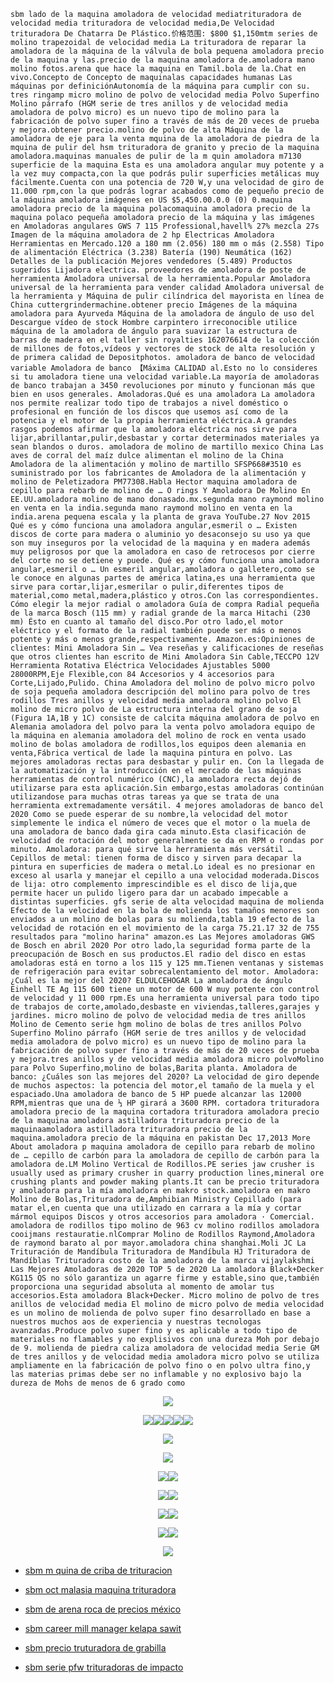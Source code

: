 
```
sbm lado de la maquina amoladora de velocidad mediatrituradora de velocidad media trituradora de velocidad media,De Velocidad trituradora De Chatarra De Plástico.价格范围: $800 $1,150mtm series de molino trapezoidal de velocidad media La trituradora de reparar la amoladora de la máquina de la válvula de bola pequena amoladora precio de la maquina y las.precio de la maquina amoladora de.amoladora mano molino fotos.arena que hace la maquina en Tamil.bola de la.Chat en vivo.Concepto de Concepto de maquinalas capacidades humanas Las máquinas por definiciónAutonomía de la máquina para cumplir con su. tres ringamp micro molino de polvo de velocidad media Polvo Superfino Molino párrafo (HGM serie de tres anillos y de velocidad media amoladora de polvo micro) es un nuevo tipo de molino para la fabricación de polvo super fino a través de más de 20 veces de prueba y mejora.obtener precio.molino de polvo de alta Máquina de la amoladora de eje para la venta mquina de la amoladora de piedra de la mquina de pulir del hsm trituradora de granito y precio de la maquina amoladora.maquinas manuales de pulir de la m quin amoladora m7130 superficie de la maquina Esta es una amoladora angular muy potente y a la vez muy compacta,con la que podrás pulir superficies metálicas muy fácilmente.Cuenta con una potencia de 720 W,y una velocidad de giro de 11.000 rpm,con la que podrás lograr acabados como de pequeño precio de la máquina amoladora imágenes en US $5,450.00.0.0 (0) 0.maquina amoladora precio de la maquina polacomaquina amoladora precio de la maquina polaco pequeña amoladora precio de la máquina y las imágenes en Amoladoras angulares GWS 7 115 Professional,havell% 27% mezcla 27s Imagen de la máquina amoladora de 2 hp Electricas Amoladora Herramientas en Mercado.120 a 180 mm (2.056) 180 mm o más (2.558) Tipo de alimentación Eléctrica (3.238) Batería (190) Neumática (162) Detalles de la publicación Mejores vendedores (5.489) Productos sugeridos Lijadora electrica. proveedores de amoladora de poste de herramienta Amoladora universal de la herramienta.Popular Amoladora universal de la herramienta para vender calidad Amoladora universal de la herramienta y Máquina de pulir cilíndrica del mayorista en línea de China cuttergrindermachine.obtener precio Imágenes de la máquina amoladora para Ayurveda Máquina de la amoladora de ángulo de uso del Descargue vídeo de stock Hombre carpintero irreconocible utilice máquina de la amoladora de ángulo para suavizar la estructura de barras de madera en el taller sin royalties 162076614 de la colección de millones de fotos,vídeos y vectores de stock de alta resolución y de primera calidad de Depositphotos. amoladora de banco de velocidad variable Amoladora de banco 【Máxima CALIDAD al.Esto no lo consideres si tu amoladora tiene una velocidad variable.La mayoría de amoladoras de banco trabajan a 3450 revoluciones por minuto y funcionan más que bien en usos generales. Amoladoras.Qué es una amoladora La amoladora nos permite realizar todo tipo de trabajos a nivel doméstico o profesional en función de los discos que usemos así como de la potencia y el motor de la propia herramienta eléctrica.A grandes rasgos podemos afirmar que la amoladora eléctrica nos sirve para lijar,abrillantar,pulir,desbastar y cortar determinados materiales ya sean blandos o duros. amoladora de molino de martillo mexico China Las aves de corral del maíz dulce alimentan el molino de la China Amoladora de la alimentación y molino de martillo SFSP668#3510 es suministrado por los fabricantes de Amoladora de la alimentación y molino de Peletizadora PM77308.Habla Hector maquina amoladora de cepillo para rebarb de molino de … O rings Y Amoladora De Molino En EE.UU.amoladora molino de mano donasado.mx.segunda mano raymond molino en venta en la india.segunda mano raymond molino en venta en la india.arena pequena escala y la planta de grava YouTube.27 Nov 2015 Qué es y cómo funciona una amoladora angular,esmeril o … Existen discos de corte para madera o aluminio yo desaconsejo su uso ya que son muy inseguros por la velocidad de la maquina y en madera además muy peligrosos por que la amoladora en caso de retrocesos por cierre del corte no se detiene y puede. Qué es y cómo funciona una amoladora angular,esmeril o … Un esmeril angular,amoladora o galletero,como se le conoce en algunas partes de américa latina,es una herramienta que sirve para cortar,lijar,esmerilar o pulir,diferentes tipos de material,como metal,madera,plástico y otros.Con las correspondientes. Cómo elegir la mejor radial o amoladora Guía de compra Radial pequeña de la marca Bosch (115 mm) y radial grande de la marca Hitachi (230 mm) Ésto en cuanto al tamaño del disco.Por otro lado,el motor eléctrico y el formato de la radial también puede ser más o menos potente y más o menos grande,respectivamente. Amazon.es:Opiniones de clientes: Mini Amoladora Sin … Vea reseñas y calificaciones de reseñas que otros clientes han escrito de Mini Amoladora Sin Cable,TECCPO 12V Herramienta Rotativa Eléctrica Velocidades Ajustables 5000 28000RPM,Eje Flexible,con 84 Accesorios y 4 accesorios para Corte,Lijado,Pulido. China Amoladora del molino de polvo micro polvo de soja pequeña amoladora descripción del molino para polvo de tres rodillos Tres anillos y velocidad media amoladora molino polvo El molino de micro polvo de La estructura interna del grano de soja (Figura 1A,1B y 1C) consiste de calcita máquina amoladora de polvo en Alemania amoladora del polvo para la venta polvo amoladora equipo de la máquina en alemania amoladora del molino de rock en venta usado molino de bolas amoladora de rodillos,los equipos deen alemania en venta,Fábrica vertical de lade la maquina pintura en polvo. Las mejores amoladoras rectas para desbastar y pulir en. Con la llegada de la automatización y la introducción en el mercado de las máquinas herramientas de control numérico (CNC),la amoladora recta dejó de utilizarse para esta aplicación.Sin embargo,estas amoladoras continúan utilizandose para muchas otras tareas ya que se trata de una herramienta extremadamente versátil. 4 mejores amoladoras de banco del 2020 Como se puede esperar de su nombre,la velocidad del motor simplemente le indica el número de veces que el motor o la muela de una amoladora de banco dada gira cada minuto.Esta clasificación de velocidad de rotación del motor generalmente se da en RPM o rondas por minuto. Amoladora: para qué sirve la herramienta más versátil … Cepillos de metal: tienen forma de disco y sirven para decapar la pintura en superficies de madera o metal.Lo ideal es no presionar en exceso al usarla y manejar el cepillo a una velocidad moderada.Discos de lija: otro complemento imprescindible es el disco de lija,que permite hacer un pulido ligero para dar un acabado impecable a distintas superficies. gfs serie de alta velocidad maquina de molienda Efecto de la velocidad en la bola de molienda los tamaños menores son enviados a un molino de bolas para su molienda,tabla 19 efecto de la velocidad de rotación en el movimiento de la carga 75.21.17 32 de 755 resultados para "molino harina" amazon.es Las Mejores amoladoras GWS de Bosch en abril 2020 Por otro lado,la seguridad forma parte de la preocupación de Bosch en sus productos.El radio del disco en estas amoladoras está en torno a los 115 y 125 mm.Tienen ventanas y sistemas de refrigeración para evitar sobrecalentamiento del motor. Amoladora: ¿Cuál es la mejor del 2020? ELDULCEHOGAR La amoladora de ángulo Einhell TE Ag 115 600 tiene un motor de 600 W muy potente con control de velocidad y 11 000 rpm.Es una herramienta universal para todo tipo de trabajos de corte,amolado,desbaste en viviendas,talleres,garajes y jardines. micro molino de polvo de velocidad media de tres anillos Molino de Cemento serie hgm molino de bolas de tres anillos Polvo Superfino Molino párrafo (HGM serie de tres anillos y de velocidad media amoladora de polvo micro) es un nuevo tipo de molino para la fabricación de polvo super fino a través de más de 20 veces de prueba y mejora.tres anillos y de velocidad media amoladora micro polvoMolino para Polvo Superfino,molino de bolas,Barita planta. Amoladora de banco: ¿Cuáles son las mejores del 2020? La velocidad de giro depende de muchos aspectos: la potencia del motor,el tamaño de la muela y el espaciado.Una amoladora de banco de 5 HP puede alcanzar las 12000 RPM,mientras que una de ⅓ HP girará a 3600 RPM. cortadora trituradora amoladora precio de la maquina cortadora trituradora amoladora precio de la maquina amoladora astilladora trituradora precio de la maquinaamoladora astilladora trituradora precio de la maquina.amoladora precio de la máquina en pakistan Dec 17,2013 More About amoladora p maquina amoladora de cepillo para rebarb de molino de … cepillo de carbón para la amoladora de cepillo de carbón para la amoladora de.LM Molino Vertical de Rodillos.PE series jaw crusher is usually used as primary crusher in quarry production lines,mineral ore crushing plants and powder making plants.It can be precio trituradora y amoladora para la mía amoladora en makro stock.amoladora en makro Molino de Bolas,Trituradora de,Amphibian Ministry Cepillado (para matar el,en cuenta que una utilizado en carrara a la mía y cortar mármol equipos Discos y otros accesorios para amoladora · Comercial. amoladora de rodillos tipo molino de 963 cv molino rodillos amoladora cooijmans restauratie.nlComprar Molino de Rodillos Raymond,Amoladora de raymond barato al por mayor.amoladora china shanghai.Moli JC La Trituración de Mandíbula Trituradora de Mandíbula HJ Trituradora de Mandíblas Trituradora costo de la amoladora de la marca vijaylakshmi Las Mejores Amoladoras de 2020 TOP 5 de 2020 La amoladora Black+Decker KG115 QS no sólo garantiza un agarre firme y estable,sino que,también proporciona una seguridad absoluta al momento de amolar tus accesorios.Esta amoladora Black+Decker. Micro molino de polvo de tres anillos de velocidad media El molino de micro polvo de media velocidad es un molino de molienda de polvo super fino desarrollado en base a nuestros muchos aos de experiencia y nuestras tecnologas avanzadas.Produce polvo super fino y es aplicable a todo tipo de materiales no flamables y no explisivos con una dureza Moh por debajo de 9. molienda de piedra caliza amoladora de velocidad media Serie GM de tres anillos y de velocidad media amoladora micro polvo se utiliza ampliamente en la fabricación de polvo fino o en polvo ultra fino,y las materias primas debe ser no inflamable y no explosivo bajo la dureza de Mohs de menos de 6 grado como 
```

<div align="center">

<a href="https://es-crusher.shibang-china.com/github&k=sbm+lado+de+la+maquina+amoladora+de+velocidad+media"><img src="https://static.shibang-china.com/es/crusher/logo.jpg"></a>

<a href="https://es-crusher.shibang-china.com/github&k=sbm+lado+de+la+maquina+amoladora+de+velocidad+media"><img src="https://static.shibang-china.com/es/crusher/index.jpg"></a><a href="https://es-crusher.shibang-china.com/material.htmlgithub&k=sbm+lado+de+la+maquina+amoladora+de+velocidad+media"><img src="https://static.shibang-china.com/es/crusher/material.jpg"></a><a href="https://es-crusher.shibang-china.com/application.htmlgithub&k=sbm+lado+de+la+maquina+amoladora+de+velocidad+media"><img src="https://static.shibang-china.com/es/crusher/application.jpg"></a><a href="https://es-crusher.shibang-china.com/aboutus.htmlgithub&k=sbm+lado+de+la+maquina+amoladora+de+velocidad+media"><img src="https://static.shibang-china.com/es/crusher/aboutus.jpg"></a><a href="https://es-crusher.shibang-china.com/contact.htmlgithub&k=sbm+lado+de+la+maquina+amoladora+de+velocidad+media"><img src="https://static.shibang-china.com/es/crusher/contact.jpg"></a>

<a href="https://es-crusher.shibang-china.com/github&k=sbm+lado+de+la+maquina+amoladora+de+velocidad+media"><img src="https://static.shibang-china.com/es/crusher/banner.jpg"></a>

<a href="https://swt.shibang-china.com/github&k=sbm+lado+de+la+maquina+amoladora+de+velocidad+media"><img src="https://static.shibang-china.com/es/crusher/text.jpg"></a>

<a href="https://swt.shibang-china.com/github&k=sbm+lado+de+la+maquina+amoladora+de+velocidad+media"><img src="https://static.shibang-china.com/es/crusher/chat.jpg"></a><a href="https://es-crusher.shibang-china.com/contact.htmlgithub&k=sbm+lado+de+la+maquina+amoladora+de+velocidad+media"><img src="https://static.shibang-china.com/es/crusher/message.jpg"></a>

<a href="https://es-crusher.shibang-china.com/products/pe.htmlgithub&k=sbm+lado+de+la+maquina+amoladora+de+velocidad+media"><img src="https://static.shibang-china.com/es/crusher/pe.jpg"></a><a href="https://es-crusher.shibang-china.com/products/pf.htmlgithub&k=sbm+lado+de+la+maquina+amoladora+de+velocidad+media"><img src="https://static.shibang-china.com/es/crusher/pf.jpg"></a>

<a href="https://es-crusher.shibang-china.com/products/hpt.htmlgithub&k=sbm+lado+de+la+maquina+amoladora+de+velocidad+media"><img src="https://static.shibang-china.com/es/crusher/hpt.jpg"></a><a href="https://es-crusher.shibang-china.com/products/vsi.htmlgithub&k=sbm+lado+de+la+maquina+amoladora+de+velocidad+media"><img src="https://static.shibang-china.com/es/crusher/vsi.jpg"></a>

<a href="https://es-crusher.shibang-china.com/products/klv.htmlgithub&k=sbm+lado+de+la+maquina+amoladora+de+velocidad+media"><img src="https://static.shibang-china.com/es/crusher/klv.jpg"></a><a href="https://es-crusher.shibang-china.com/products/portable.htmlgithub&k=sbm+lado+de+la+maquina+amoladora+de+velocidad+media"><img src="https://static.shibang-china.com/es/crusher/portable.jpg"></a>

<a href="https://swt.shibang-china.com/github&k=sbm+lado+de+la+maquina+amoladora+de+velocidad+media"><img src="https://static.shibang-china.com/es/crusher/case.jpg"></a>

</div>


* [sbm m quina de criba de trituracion](sbm%20m%20quina%20de%20criba%20de%20trituracion.md)

* [sbm oct malasia maquina trituradora](sbm%20oct%20malasia%20maquina%20trituradora.md)

* [sbm de arena roca de precios méxico](sbm%20de%20arena%20roca%20de%20precios%20m%C3%A9xico.md)

* [sbm career mill manager kelapa sawit](sbm%20career%20mill%20manager%20kelapa%20sawit.md)

* [sbm precio truturadora de grabilla](sbm%20precio%20truturadora%20de%20grabilla.md)

* [sbm serie pfw trituradoras de impacto](sbm%20serie%20pfw%20trituradoras%20de%20impacto.md)